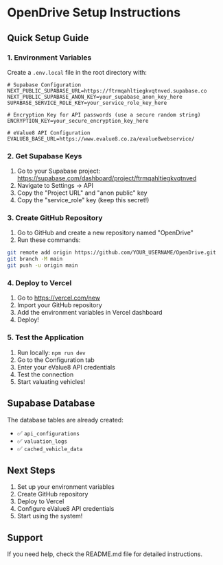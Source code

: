# OpenDrive Setup Instructions

## Quick Setup Guide

### 1. Environment Variables

Create a `.env.local` file in the root directory with:

```env
# Supabase Configuration
NEXT_PUBLIC_SUPABASE_URL=https://ftrmqahltiegkvqtnved.supabase.co
NEXT_PUBLIC_SUPABASE_ANON_KEY=your_supabase_anon_key_here
SUPABASE_SERVICE_ROLE_KEY=your_service_role_key_here

# Encryption Key for API passwords (use a secure random string)
ENCRYPTION_KEY=your_secure_encryption_key_here

# eValue8 API Configuration
EVALUE8_BASE_URL=https://www.evalue8.co.za/evalue8webservice/
```

### 2. Get Supabase Keys

1. Go to your Supabase project: https://supabase.com/dashboard/project/ftrmqahltiegkvqtnved
2. Navigate to Settings → API
3. Copy the "Project URL" and "anon public" key
4. Copy the "service_role" key (keep this secret!)

### 3. Create GitHub Repository

1. Go to GitHub and create a new repository named "OpenDrive"
2. Run these commands:

```bash
git remote add origin https://github.com/YOUR_USERNAME/OpenDrive.git
git branch -M main
git push -u origin main
```

### 4. Deploy to Vercel

1. Go to https://vercel.com/new
2. Import your GitHub repository
3. Add the environment variables in Vercel dashboard
4. Deploy!

### 5. Test the Application

1. Run locally: `npm run dev`
2. Go to the Configuration tab
3. Enter your eValue8 API credentials
4. Test the connection
5. Start valuating vehicles!

## Supabase Database

The database tables are already created:
- ✅ `api_configurations`
- ✅ `valuation_logs` 
- ✅ `cached_vehicle_data`

## Next Steps

1. Set up your environment variables
2. Create GitHub repository
3. Deploy to Vercel
4. Configure eValue8 API credentials
5. Start using the system!

## Support

If you need help, check the README.md file for detailed instructions.


